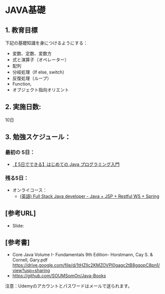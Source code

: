 # JAVA基礎

## 1. 教育目標
下記の基礎知識を身につけるようにする：
- 変数、定数、変数方
- 式と演算子（オペレーター）
- 配列
- 分岐処理（If else, switch）
- 反復処理（ループ）
- Function,
- オブジェクト指向オリエント

## 2. 実施日数:
10日

## 3. 勉強スケジュール：

### 最初の 5日：
- [【 5日でできる】はじめての Java プログラミング入門](https://www.udemy.com/course/10daysjava/learn/lecture/3875408?start=0#overview)
 
### 残る5日：
- オンライコース：
  - [(英語) Full Stack Java developer - Java + JSP + Restful WS + Spring](https://www.udemy.com/course/full-stack-java-developer-java/learn/lecture/12981182?start=0#overview)


## [参考URL]
- Slide: 

## [参考書]
- Core Java Volume I- Fundamentals 9th Edition- Horstmann, Cay S. & Cornell, Gary.pdf
https://drive.google.com/file/d/1tHZlIc2KMZOVPl0gagc2tB8gqopC8pn1/view?usp=sharing
- https://github.com/SOUMSomOn/Java-Books

注意：Udemyのアカウントとパスワードはメールで送られます。

